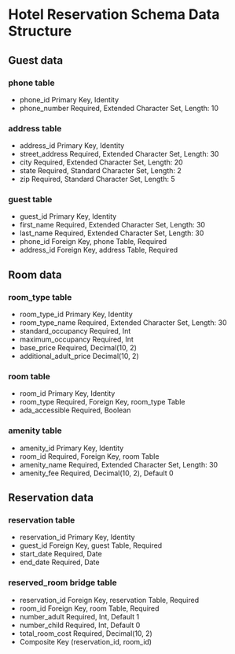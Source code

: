 # Hotel Reservation Schema Data Structure

## Guest data

### phone table

* phone_id Primary Key, Identity
* phone_number Required, Extended Character Set, Length: 10

### address table

* address_id Primary Key, Identity
* street_address Required, Extended Character Set, Length: 30
* city Required, Extended Character Set, Length: 20
* state Required, Standard Character Set, Length: 2
* zip Required, Standard Character Set, Length: 5

### guest table

* guest_id Primary Key, Identity
* first_name Required, Extended Character Set, Length: 30
* last_name Required, Extended Character Set, Length: 30
* phone_id Foreign Key, phone Table, Required
* address_id Foreign Key, address Table, Required

## Room data

### room_type table

* room_type_id Primary Key, Identity
* room_type_name Required, Extended Character Set, Length: 30
* standard_occupancy Required, Int
* maximum_occupancy Required, Int
* base_price Required, Decimal(10, 2)
* additional_adult_price Decimal(10, 2)

### room table

* room_id Primary Key, Identity
* room_type Required, Foreign Key, room_type Table
* ada_accessible Required, Boolean

### amenity table

* amenity_id Primary Key, Identity
* room_id Required, Foreign Key, room Table
* amenity_name Required, Extended Character Set, Length: 30
* amenity_fee Required, Decimal(10, 2), Default 0

## Reservation data

### reservation table

* reservation_id Primary Key, Identity
* guest_id Foreign Key, guest Table, Required
* start_date Required, Date
* end_date Required, Date

### reserved_room bridge table

* reservation_id Foreign Key, reservation Table, Required
* room_id Foreign Key, room Table, Required
* number_adult Required, Int, Default 1
* number_child Required, Int, Default 0
* total_room_cost Required, Decimal(10, 2)
* Composite Key (reservation_id, room_id)
